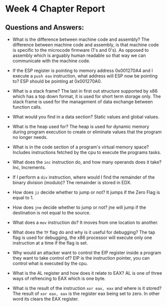 # Week 4 Chapter Report

## Questions and Answers:

- What is the difference between machine code and assembly?
The difference between machine code and assembly, is that machine code is specific to the microcode firmware (1's and 0's). As opposed to assembly which is arguably human readable so that way we can communicate with the machine code.

- If the ESP register is pointing to memory address 0x001270A4 and I execute a `push eax` instruction, what address will ESP now be pointing to?
ESP should be pointing at 0x001270A0.

- What is a stack frame?
The last in first out structure supported by x86 which has a top down format, it is used for short term storage only. The stack frame is  used for the management of data exchange between function calls.

- What would you find in a data section?
Static values and global values.

- What is the heap used for?
The heap is used for dynamic memory during program execution to create or eliminate values that the program no longer needs.

- What is in the code section of a program's virtual memory space?
Includes instructions fetched by the cpu to execute the programs tasks.

- What does the `inc` instruction do, and how many operands does it take?
Inc, Increments. 

- If I perform a `div` instruction, where would I find the remainder of the binary division (modulo)?
The remainder is stored in EDX.

- How does `jz` decide whether to jump or not?
It jumps if the Zero Flag is equal to 1.

- How does `jne` decide whether to jump or not?
jne will jump if the destination is not equal to the source.

- What does a `mov` instruction do?
It moves from one location to another.

- What does the `TF` flag do and why is it useful for debugging?
The tap flag is used for debugging, the x86 processor will execute only one instruction at a time if the flag is set.

- Why would an attacker want to control the EIP register inside a program they want to take control of?
EIP is the instruction pointer, you can control what is executed by the cpu.

- What is the AL register and how does it relate to EAX?
AL is one of three ways of refrencing to EAX which is one byte.

- What is the result of the instruction `xor eax, eax` and where is it stored?
The result of `xor eax, eax` is the register eax being set to zero. In other word its clears the EAX register.
